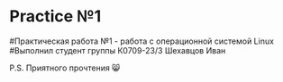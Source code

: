 # Practice №1

#Практическая работа №1 - работа с операционной системой Linux
#Выполнил студент группы К0709-23/3 Шехавцов Иван

P.S. Приятного прочтения 😸
